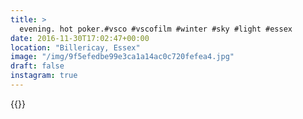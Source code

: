 ```yaml
---
title: >
  evening. hot poker.#vsco #vscofilm #winter #sky #light #essex
date: 2016-11-30T17:02:47+00:00
location: "Billericay, Essex"
image: "/img/9f5efedbe99e3ca1a14ac0c720fefea4.jpg"
draft: false
instagram: true
---
```


{{<photo src="/img/9f5efedbe99e3ca1a14ac0c720fefea4.jpg">}}
